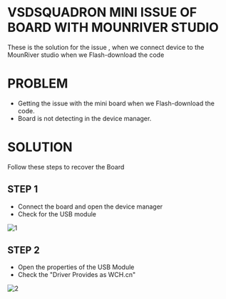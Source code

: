 # VSDSQUADRON MINI ISSUE OF BOARD WITH MOUNRIVER STUDIO
These is the solution for the issue , when we connect device to the MounRiver studio when we Flash-download the code 

# PROBLEM
* Getting the issue with the mini board when we Flash-download the code.
* Board is not detecting in the device manager.

# SOLUTION 
Follow these steps to recover the Board 
## STEP 1
* Connect the board and open the device manager
* Check for the USB module
   
![1](https://github.com/user-attachments/assets/6899a3bf-a3b7-43fa-943a-9ec77468244c)

## STEP 2
* Open the properties of the USB Module
* Check the "Driver Provides as WCH.cn"

![2](https://github.com/user-attachments/assets/03f42d55-4f3c-4b4b-9ab1-5f5f3349ff32)

